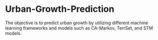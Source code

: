 # Urban-Growth-Prediction
The objective is to predict urban growth by utilizing different machine learning frameworks and models such as CA-Markov, TerrSet, and STM models.

